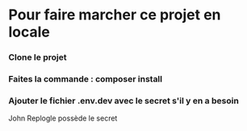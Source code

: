 # Pour faire marcher ce projet en locale

### Clone le projet

### Faites la commande : composer install

### Ajouter le fichier .env.dev avec le secret s'il y en a besoin
John Replogle possède le secret
